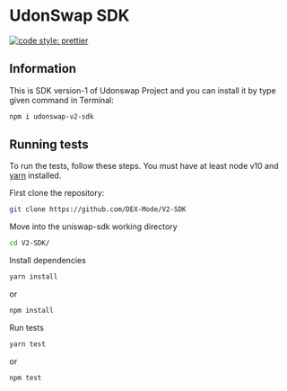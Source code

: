 # UdonSwap SDK

[![code style: prettier](https://img.shields.io/badge/code_style-prettier-ff69b4.svg?style=flat-square)](https://github.com/prettier/prettier)

## Information

This is SDK version-1 of Udonswap Project and you can install it by type given command in Terminal:
```sh
npm i udonswap-v2-sdk
```


## Running tests

To run the tests, follow these steps. You must have at least node v10 and [yarn](https://yarnpkg.com/) installed.

First clone the repository:

```sh
git clone https://github.com/DEX-Mode/V2-SDK
```

Move into the uniswap-sdk working directory

```sh
cd V2-SDK/
```

Install dependencies

```sh
yarn install 
```
or
```sh
npm install
```

Run tests

```sh
yarn test
```
or
```sh
npm test
```
